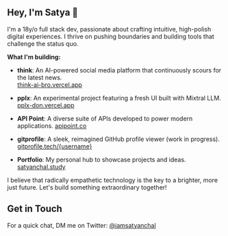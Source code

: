 ## Hey, I'm Satya 👋

I'm a 18y/o full stack dev, passionate about crafting intuitive, high-polish digital experiences. I thrive on pushing boundaries and building tools that challenge the status quo.

**What I'm building:**

- **think**: An AI-powered social media platform that continuously scours for the latest news.  
  [think-ai-bro.vercel.app](https://think-ai-bro.vercel.app)

- **pplx**: An experimental project featuring a fresh UI built with Mixtral LLM.  
  [pplx-don.vercel.app](https://pplx-don.vercel.app)

- **API Point**: A diverse suite of APIs developed to power modern applications.
  [apipoint.co](https://apipoint.co)

- **gitprofile**: A sleek, reimagined GitHub profile viewer (work in progress).  
  [gitprofile.tech/{username}](https://gitprofile.tech/username)

- **Portfolio**: My personal hub to showcase projects and ideas.  
  [satyanchal.study](https://satyanchal.study)

I believe that radically empathetic technology is the key to a brighter, more just future. Let's build something extraordinary together!

## Get in Touch

For a quick chat, DM me on Twitter: [@iamsatyanchal](https://twitter.com/direct_messages/create/iamsatyanchal)
